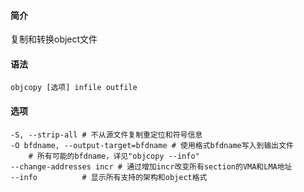 #### 简介

复制和转换object文件

#### 语法

```
objcopy [选项] infile outfile
```

#### 选项

```
-S, --strip-all	# 不从源文件复制重定位和符号信息
-O bfdname, --output-target=bfdname	# 使用格式bfdname写入到输出文件
	# 所有可能的bfdname，详见"objcopy --info"
--change-addresses incr	# 通过增加incr改变所有section的VMA和LMA地址
--info			# 显示所有支持的架构和object格式
```

